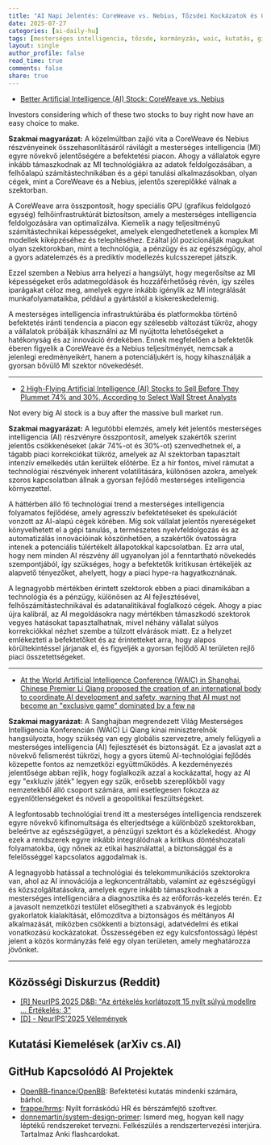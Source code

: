```yaml
---
title: "AI Napi Jelentés: CoreWeave vs. Nebius, Tőzsdei Kockázatok és Globális AI Irányítás (2025-07-27)"
date: 2025-07-27
categories: [ai-daily-hu]
tags: [mesterséges intelligencia, tőzsde, kormányzás, waic, kutatás, github]
layout: single
author_profile: false
read_time: true
comments: false
share: true
---
```


- [Better Artificial Intelligence (AI) Stock: CoreWeave vs. Nebius](https://www.fool.com/investing/2025/07/26/better-artificial-intelligence-ai-stock-coreweave/)

Investors considering which of these two stocks to buy right now have an easy choice to make.

**Szakmai magyarázat:**
A közelmúltban zajló vita a CoreWeave és Nebius részvényeinek összehasonlításáról rávilágít a mesterséges intelligencia (MI) egyre növekvő jelentőségére a befektetési piacon. Ahogy a vállalatok egyre inkább támaszkodnak az MI technológiákra az adatok feldolgozásában, a felhőalapú számítástechnikában és a gépi tanulási alkalmazásokban, olyan cégek, mint a CoreWeave és a Nebius, jelentős szereplőkké válnak a szektorban.

A CoreWeave arra összpontosít, hogy speciális GPU (grafikus feldolgozó egység) felhőinfrastruktúrát biztosítson, amely a mesterséges intelligencia feldolgozására van optimalizálva. Kiemelik a nagy teljesítményű számítástechnikai képességeket, amelyek elengedhetetlenek a komplex MI modellek kiképzéséhez és telepítéséhez. Ezáltal jól pozicionálják magukat olyan szektorokban, mint a technológia, a pénzügy és az egészségügy, ahol a gyors adatelemzés és a prediktív modellezés kulcsszerepet játszik.

Ezzel szemben a Nebius arra helyezi a hangsúlyt, hogy megerősítse az MI képességeket erős adatmegoldások és hozzáférhetőség révén, így széles iparágakat céloz meg, amelyek egyre inkább igénylik az MI integrálását munkafolyamataikba, például a gyártástól a kiskereskedelemig.

A mesterséges intelligencia infrastruktúrába és platformokba történő befektetés iránti tendencia a piacon egy szélesebb változást tükröz, ahogy a vállalatok próbálják kihasználni az MI nyújtotta lehetőségeket a hatékonyság és az innováció érdekében. Ennek megfelelően a befektetők éberen figyelik a CoreWeave és a Nebius teljesítményét, nemcsak a jelenlegi eredményeikért, hanem a potenciáljukért is, hogy kihasználják a gyorsan bővülő MI szektor növekedését.

---
- [2 High-Flying Artificial Intelligence (AI) Stocks to Sell Before They Plummet 74% and 30%, According to Select Wall Street Analysts](https://finance.yahoo.com/news/2-high-flying-artificial-intelligence-201500744.html)

Not every big AI stock is a buy after the massive bull market run.

**Szakmai magyarázat:**
A legutóbbi elemzés, amely két jelentős mesterséges intelligencia (AI) részvényre összpontosít, amelyek szakértők szerint jelentős csökkenéseket (akár 74%-ot és 30%-ot) szenvedhetnek el, a tágabb piaci korrekciókat tükröz, amelyek az AI szektorban tapasztalt intenzív emelkedés után kerültek előtérbe. Ez a hír fontos, mivel rámutat a technológiai részvények inherent volatilitására, különösen azokra, amelyek szoros kapcsolatban állnak a gyorsan fejlődő mesterséges intelligencia környezettel.

A háttérben álló fő technológiai trend a mesterséges intelligencia folyamatos fejlődése, amely agresszív befektetéseket és spekulációt vonzott az AI-alapú cégek körében. Míg sok vállalat jelentős nyereségeket könyvelhetett el a gépi tanulás, a természetes nyelvfeldolgozás és az automatizálás innovációinak köszönhetően, a szakértők óvatosságra intenek a potenciális túlértékelt állapotokkal kapcsolatban. Ez arra utal, hogy nem minden AI részvény áll ugyanolyan jól a fenntartható növekedés szempontjából, így szükséges, hogy a befektetők kritikusan értékeljék az alapvető tényezőket, ahelyett, hogy a piaci hype-ra hagyatkoznának.

A legnagyobb mértékben érintett szektorok ebben a piaci dinamikában a technológia és a pénzügy, különösen az AI fejlesztésével, felhőszámítástechnikával és adatanalitikával foglalkozó cégek. Ahogy a piac újra kalibrál, az AI megoldásokra nagy mértékben támaszkodó szektorok vegyes hatásokat tapasztalhatnak, mivel néhány vállalat súlyos korrekciókkal nézhet szembe a túlzott elvárások miatt. Ez a helyzet emlékezteti a befektetőket és az érintetteket arra, hogy alapos körültekintéssel járjanak el, és figyeljék a gyorsan fejlődő AI területen rejlő piaci összetettségeket.

---
- [At the World Artificial Intelligence Conference (WAIC) in Shanghai, Chinese Premier Li Qiang proposed the creation of an international body to coordinate AI development and safety, warning that AI must not become an "exclusive game" dominated by a few na](https://www.linkedin.com/posts/analytics-india-magazine_at-the-world-artificial-intelligence-conference-activity-7355091214246858752-2AJv)



**Szakmai magyarázat:**
A Sanghajban megrendezett Világ Mesterséges Intelligencia Konferencián (WAIC) Li Qiang kínai miniszterelnök hangsúlyozta, hogy szükség van egy globális szervezetre, amely felügyeli a mesterséges intelligencia (AI) fejlesztését és biztonságát. Ez a javaslat azt a növekvő felismerést tükrözi, hogy a gyors ütemű AI-technológiai fejlődés közepette fontos az nemzetközi együttműködés. A kezdeményezés jelentősége abban rejlik, hogy foglalkozik azzal a kockázattal, hogy az AI egy "exkluzív játék" legyen egy szűk, erősebb szereplőkből vagy nemzetekből álló csoport számára, ami esetlegesen fokozza az egyenlőtlenségeket és növeli a geopolitikai feszültségeket.

A legfontosabb technológiai trend itt a mesterséges intelligencia rendszerek egyre növekvő kifinomultsága és elterjedtsége a különböző szektorokban, beleértve az egészségügyet, a pénzügyi szektort és a közlekedést. Ahogy ezek a rendszerek egyre inkább integrálódnak a kritikus döntéshozatali folyamatokba, úgy nőnek az etikai használattal, a biztonsággal és a felelősséggel kapcsolatos aggodalmak is.

A legnagyobb hatással a technológiai és telekommunikációs szektorokra van, ahol az AI innovációja a legkoncentráltabb, valamint az egészségügyi és közszolgáltatásokra, amelyek egyre inkább támaszkodnak a mesterséges intelligenciára a diagnosztika és az erőforrás-kezelés terén. Ez a javasolt nemzetközi testület elősegítheti a szabványok és legjobb gyakorlatok kialakítását, előmozdítva a biztonságos és méltányos AI alkalmazását, miközben csökkenti a biztonsági, adatvédelmi és etikai vonatkozású kockázatokat. Összességében ez egy kulcsfontosságú lépést jelent a közös kormányzás felé egy olyan területen, amely meghatározza jövőnket.

---
## Közösségi Diskurzus (Reddit)
- [[R] NeurIPS 2025 D&B: "Az értékelés korlátozott 15 nyílt súlyú modellre ... Értékelés: 3"](https://www.reddit.com/r/MachineLearning/comments/1m95ej0/r_neurips_2025_db_the_evaluation_is_limited_to_15/)
- [[D] - NeurIPS'2025 Vélemények](https://www.reddit.com/r/MachineLearning/comments/1m74ugv/d_neurips2025_reviews/)

## Kutatási Kiemelések (arXiv cs.AI)

## GitHub Kapcsolódó AI Projektek
- [OpenBB-finance/OpenBB](OpenBB-finance/OpenBB): Befektetési kutatás mindenki számára, bárhol.
- [frappe/hrms](frappe/hrms): Nyílt forráskódú HR és bérszámfejtő szoftver.
- [donnemartin/system-design-primer](donnemartin/system-design-primer): Ismerd meg, hogyan kell nagy léptékű rendszereket tervezni. Felkészülés a rendszertervezési interjúra. Tartalmaz Anki flashcardokat.
